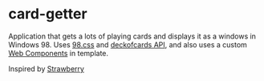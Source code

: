 # card-getter

Application that gets a lots of playing cards and displays it as a windows in Windows 98. Uses [98.css](https://jdan.github.io/98.css/) and [deckofcards API](https://deckofcardsapi.com/), and also uses a custom [Web Components](https://developer.mozilla.org/en-US/docs/Web/API/Web_components) in template.

Inspired by [Strawberry](https://strawberry.quest/)
